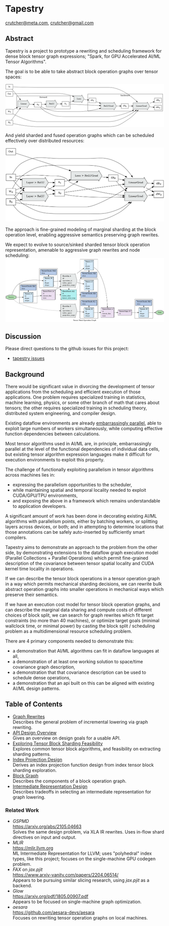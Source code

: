 # Tapestry

crutcher@meta.com, crutcher@gmail.com

## Abstract

Tapestry is a project to prototype a rewriting and scheduling framework for dense block tensor
graph expressions; "Spark, for GPU Accelerated AI/ML Tensor Algorithms".

The goal is to be able to take abstract block operation graphs over tensor spaces:

![abstract](media/graphs/graph1.dot.png)

And yield sharded and fused operation graphs which can be scheduled effectively over distributed 
resources:

![compiled](media/graphs/graph2.dot.png)

The approach is fine-grained modeling of marginal sharding at the block operation level, 
enabling aggressive semantics preserving graph rewrites.

We expect to evolve to source/sinked sharded tensor block operation representation, amenable
to aggressive graph rewrites and node scheduling:
![full graph](media/graphs/graph.full.dot.png)

## Discussion

Please direct questions to the github issues for this project: 

* [tapestry issues](https://github.com/crutcher/tapestry/issues)

## Background

There would be significant value in divorcing the development of tensor applications from the
scheduling and efficient execution of those applications. One problem requires specialized training
in statistics, machine learning, physics, or some other branch of math that cares about tensors;
the other requires specialized training in scheduling theory, distributed system engineering,
and compiler design.

Existing dataflow environments are already
[embarrassingly parallel](https://en.wikipedia.org/wiki/Embarrassingly_parallel), able to
exploit large numbers of workers simultaneously, while computing effective function dependencies
between calculations.

Most tensor algorithms used in AI/ML are, in principle, embarrassingly parallel at the level of the
functional dependencies of individual data cells, but existing tensor algorithm expression languages
make it difficult for execution environments to exploit this property.

The challenge of functionally exploiting parallelism in tensor algorithms across machines lies in:

* expressing the parallelism opportunities to the scheduler,
* while maintaining spatial and temporal locality needed to exploit CUDA/GPU/TPU environments,
* and exposing the above in a framework which remains understandable to application developers.

A significant amount of work has been done in decorating existing AI/ML algorithms with parallelism
points, either by batching workers, or splitting layers across devices, or both; and in attempting
to determine locations that those annotations can be safely auto-inserted by sufficiently smart
compilers.

Tapestry aims to demonstrate an approach to the problem from the other side, by demonstrating
extensions to the dataflow graph execution model (Parallel Collections + Parallel Operations) which
permit fine-grained description of the covariance between tensor spatial locality and CUDA kernel
time locality in operations.

If we can describe the tensor block operations in a tensor operation graph in a way which
permits mechanical sharding decisions, we can rewrite bulk abstract operation graphs into
smaller operations in mechanical ways which preserve their semantics.

If we have an execution cost model for tensor block operation graphs, and can describe the marginal
data sharing and compute costs of different choices of block split, we can search for graph
rewrites which fit target constraints (no more than 40 machines), or optimize target goals
(minimal wallclock time, or minimal power) by casting the block split / scheduling problem as a
multidimensional resource scheduling problem.

There are 4 primary components needed to demonstrate this:

* a demonstration that AI/ML algorithms can fit in dataflow languages at all,
* a demonstration of at least one working solution to space/time covariance graph description,
* a demonstration that that covariance description can be used to schedule dense operations,
* a demonstration that an api built on this can be aligned with existing AI/ML design patterns.

## Table of Contents

* [Graph Rewrites](GraphRewrites.md)  
  Describes the general problem of incremental lowering via graph rewriting.
* [API Design Overview](ApiDesign.md)  
  Gives an overview on design goals for a usable API.
* [Exploring Tensor Block Sharding Feasibility](BlockSharding.md)  
  Explores common tensor block algorithms, and feasibility on extracting sharding patterns.
* [Index Projection Design](IndexProjectionDesign.md)  
  Derives an index projection function design from index tensor block sharding exploration.
* [Block Graph](BlockGraph.md)  
  Describes the components of a block operation graph.
* [Intermediate Representation Design](IntermediateRepresentationDesign.md)  
  Describes tradeoffs in selecting an intermediate representation for graph lowering.


### Related Work

* *GSPMD* \
  https://arxiv.org/abs/2105.04663 \
  Solves the same design problem, via XLA IR rewrites. Uses in-flow shard directives on
  input and output.
* *MLIR* \
  https://mlir.llvm.org \
  ML Intermediate Representation for LLVM; uses "polyhedral" index types, like this project;
  focuses on the single-machine GPU codegen problem.
* *FAX* on *jax.pjit* \
  https://www.arxiv-vanity.com/papers/2204.06514/ \
  Appears to be pursuing similar slicing research, using *jax.pjit* as a backend.
* *Glow* \
  https://arxiv.org/pdf/1805.00907.pdf \
  Appears to be focused on single-machine graph optimization.
* *aesara* \
  https://github.com/aesara-devs/aesara \
  Focuses on rewriting tensor operation graphs on local machines.


